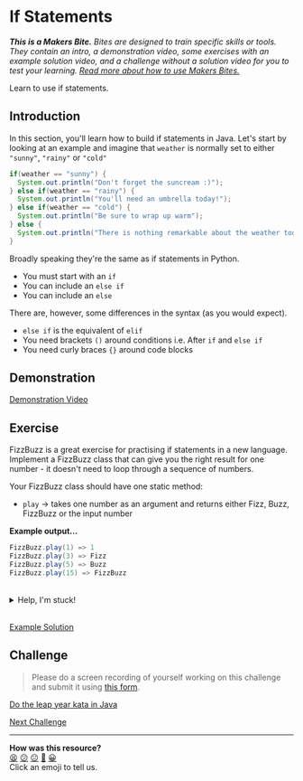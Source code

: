 # If Statements

_**This is a Makers Bite.** Bites are designed to train specific skills or
tools. They contain an intro, a demonstration video, some exercises with an
example solution video, and a challenge without a solution video for you to test
your learning. [Read more about how to use Makers
Bites.](https://github.com/makersacademy/course/blob/main/labels/bites.md)_

Learn to use if statements.

## Introduction

In this section, you'll learn how to build if statements in Java. Let's start by looking at an example and imagine that `weather` is normally set to either `"sunny"`, `"rainy"` or `"cold"`

```java
if(weather == "sunny") {
  System.out.println("Don't forget the suncream :)");
} else if(weather == "rainy") {
  System.out.println("You'll need an umbrella today!");
} else if(weather == "cold") {
  System.out.println("Be sure to wrap up warm");
} else {
  System.out.println("There is nothing remarkable about the weather today. What shall we talk about instead?")
}
```

Broadly speaking they're the same as if statements in Python.

- You must start with an `if`
- You can include an `else if`
- You can include an `else`

There are, however, some differences in the syntax (as you would expect).
- `else if` is the equivalent of `elif`
- You need brackets `()` around conditions i.e. After `if` and `else if`
- You need curly braces `{}` around code blocks

## Demonstration

<!-- OMITTED -->

[Demonstration Video](https://youtu.be/R-C40dKYd2Q)

## Exercise

FizzBuzz is a great exercise for practising if statements in a new language. Implement a FizzBuzz class that can give you the right result for one number - it doesn't need to loop through a sequence of numbers.

Your FizzBuzz class should have one static method:
* `play` -> takes one number as an argument and returns either Fizz, Buzz, FizzBuzz or the input number

**Example output...**

```java
FizzBuzz.play(1) => 1
FizzBuzz.play(3) => Fizz
FizzBuzz.play(5) => Buzz
FizzBuzz.play(15) => FizzBuzz
```

<br>
<details>
  <summary>Help, I'm stuck!</summary>

  <p>
    If you want to see a solution, watch the video below. If you want a hint, read on.
  </p>
  <p>
    Your <code>play</code> method has to return either an Integer or a String. Can you represent a String using a number (in a way that is meaningful to humans)? That could be tricky! Could you represent an Integer using a String? Yes, you could! The Integer could be represented as the String "1". So, in Java, how do you convert an Integer to a String? If you can do that, you can ensure that <code>play</code> will always return a String.
  </p>

</details>
<br>

[Example Solution](https://youtu.be/K5i32U_aF44)

## Challenge

> Please do a screen recording of yourself working on this challenge and submit it using [this form](https://airtable.com/shrNFgNkPWr3d63Db?prefill_Item=java_ifs).

[Do the leap year kata in Java](https://github.com/makersacademy/skills-workshops/tree/main/process_review/exercises/leap_years)


[Next Challenge](09_loops_bite.md)

<!-- BEGIN GENERATED SECTION DO NOT EDIT -->

---

**How was this resource?**  
[😫](https://airtable.com/shrUJ3t7KLMqVRFKR?prefill_Repository=makersacademy%2Fjava-fundamentals-with-intellij&prefill_File=bites%2F08_ifs_bite.md&prefill_Sentiment=😫) [😕](https://airtable.com/shrUJ3t7KLMqVRFKR?prefill_Repository=makersacademy%2Fjava-fundamentals-with-intellij&prefill_File=bites%2F08_ifs_bite.md&prefill_Sentiment=😕) [😐](https://airtable.com/shrUJ3t7KLMqVRFKR?prefill_Repository=makersacademy%2Fjava-fundamentals-with-intellij&prefill_File=bites%2F08_ifs_bite.md&prefill_Sentiment=😐) [🙂](https://airtable.com/shrUJ3t7KLMqVRFKR?prefill_Repository=makersacademy%2Fjava-fundamentals-with-intellij&prefill_File=bites%2F08_ifs_bite.md&prefill_Sentiment=🙂) [😀](https://airtable.com/shrUJ3t7KLMqVRFKR?prefill_Repository=makersacademy%2Fjava-fundamentals-with-intellij&prefill_File=bites%2F08_ifs_bite.md&prefill_Sentiment=😀)  
Click an emoji to tell us.

<!-- END GENERATED SECTION DO NOT EDIT -->
